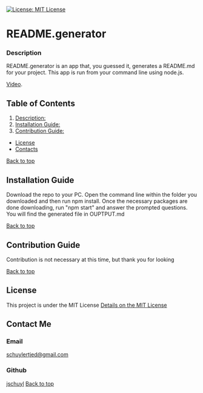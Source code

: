 [![License: MIT License](https://img.shields.io/badge/License-MIT%20License-blue.svg)](https://opensource.org/licenses/MIT)
 # README.generator

### Description

README.generator is an app that, you guessed it, generates a README.md for your project. This app is run from your command line using node.js.

[Video](https://drive.google.com/file/d/1mR92VUrxEXA993aVMSH6vTRKfPUwqw9j/view).

## Table of Contents
1. [Description: ](#Description)
2. [Installation Guide: ](#Installation-Guide)
3. [Contribution Guide: ](#Contribution-Guide)
- [License](#license)
- [Contacts ](#contact-me)



[Back to top](#title)
## Installation Guide

Download the repo to your PC. Open the command line within the folder you downloaded and then run npm install. Once the necessary packages are done downloading, run "npm start" and answer the prompted questions. You will find the generated file in OUPTPUT.md

[Back to top](#title)
## Contribution Guide

Contribution is not necessary at this time, but thank you for looking

[Back to top](#title)
  ## License
  This project is under the MIT License
[Details on the MIT License](https://choosealicense.com/licenses/mit/)

## Contact Me
### Email
[schuylertjed@gmail.com](mailto:schuylertjed@gmail.com)
### Github
[jschuyl](https://github.com/jschuyl)
[Back to top](#title)

